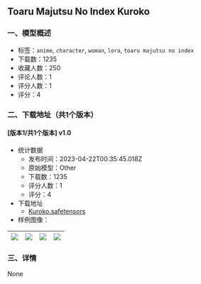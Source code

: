 ## Toaru Majutsu No Index Kuroko
### 一、模型概述

- 标签：`anime`, `character`, `woman`, `lora`, `toaru majutsu no index`
- 下载数：1235
- 收藏人数：250
- 评论人数：1
- 评分人数：1
- 评分：4

### 二、下载地址（共1个版本）

#### [版本1/共1个版本] v1.0

- 统计数据
  - 发布时间：2023-04-22T00:35:45.018Z
  - 原始模型：Other
  - 下载数：1235
  - 评分人数：1
  - 评分：4
- 下载地址
  - [Kuroko.safetensors](https://civitai.com/api/download/models/51925)
- 样例图像：

| <img src="https://image.civitai.com/xG1nkqKTMzGDvpLrqFT7WA/13460057-ca02-49f2-ffc3-debc7b87bf00/width=450/559568.jpeg" /> | <img src="https://image.civitai.com/xG1nkqKTMzGDvpLrqFT7WA/5414815d-f45a-4e35-e463-92b87dbb4200/width=450/559569.jpeg" /> | <img src="https://image.civitai.com/xG1nkqKTMzGDvpLrqFT7WA/ca438cca-3eb9-405f-9c86-82e0a8df7c00/width=450/559567.jpeg" /> | <img src="https://image.civitai.com/xG1nkqKTMzGDvpLrqFT7WA/274c3020-b95e-4f14-d221-6d8067d92a00/width=450/559566.jpeg" /> |
| ---- | ---- | ---- | ---- |


### 三、详情
None